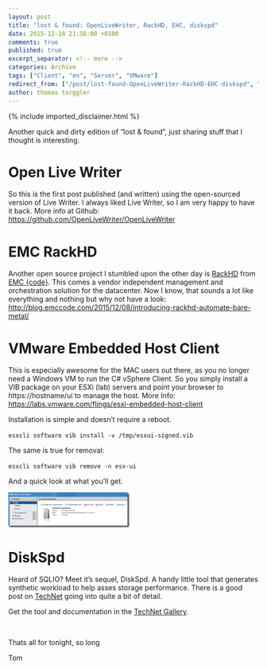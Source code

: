 ```yaml
---
layout: post
title: "lost & found: OpenLiveWriter, RackHD, EHC, diskspd"
date: 2015-12-18 21:56:00 +0100
comments: true
published: true
excerpt_separator: <!-- more -->
categories: Archive
tags: ["Client", "en", "Server", "VMware"]
redirect_from: ["/post/lost-found-OpenLiveWriter-RackHD-EHC-diskspd", "/post/lost-found-openlivewriter-rackhd-ehc-diskspd"]
author: thomas torggler
---
```

<!-- more -->
{% include imported_disclaimer.html %}
<p>Another quick and dirty edition of “lost &amp; found”, just sharing stuff that I thought is interesting. </p> <h1>Open Live Writer</h1> <p>So this is the first post published (and written) using the open-sourced version of Live Writer. I always liked Live Writer, so I am very happy to have it back. More info at Github: <a title="https://github.com/OpenLiveWriter/OpenLiveWriter" href="https://github.com/OpenLiveWriter/OpenLiveWriter">https://github.com/OpenLiveWriter/OpenLiveWriter</a></p> <h1>EMC RackHD</h1> <p>Another open source project I stumbled upon the other day is <a href="https://github.com/rackhd/rackhd" target="_blank">RackHD</a> from <a href="http://code.emc.com/index.htm" target="_blank">EMC {code}</a>. This comes a vendor independent management and orchestration solution for the datacenter. Now I know, that sounds a lot like everything and nothing but why not have a look: <a title="http://blog.emccode.com/2015/12/08/introducing-rackhd-automate-bare-metal/" href="http://blog.emccode.com/2015/12/08/introducing-rackhd-automate-bare-metal/">http://blog.emccode.com/2015/12/08/introducing-rackhd-automate-bare-metal/</a></p> <h1>VMware Embedded Host Client</h1> <p>This is especially awesome for the MAC users out there, as you no longer need a Windows VM to run the C# vSphere Client. So you simply install a VIB package on your ESXi (lab) servers and point your browser to https://hostname/ui to manage the host. More Info: <a title="https://labs.vmware.com/flings/esxi-embedded-host-client" href="https://labs.vmware.com/flings/esxi-embedded-host-client">https://labs.vmware.com/flings/esxi-embedded-host-client</a></p> <p>Installation is simple and doesn’t require a reboot.</p> <p><code>esxcli software vib install -v /tmp/esxui-signed.vib</code></p> <p>The same is true for removal:  <p><code>esxcli software vib remove -n esx-ui</code></p> <p>And a quick look at what you’ll get.</p> <p><a href="/assets/image_687.png"><img width="244" height="71" title="image" style="margin: 0px; border: 0px currentColor; padding-top: 0px; padding-right: 0px; padding-left: 0px; display: inline; background-image: none;" alt="image" src="/assets/image_thumb_685.png" border="0"></a></p> <h1>DiskSpd</h1> <p>Heard of SQLIO? Meet it’s sequel, DiskSpd. A handy little tool that generates synthetic workload to help asses storage performance. There is a good post on <a href="https://technet.microsoft.com/en-us/library/dn894707.aspx" target="_blank">TechNet</a> going into quite a bit of detail.</p> <p>Get the tool and documentation in the <a href="https://gallery.technet.microsoft.com/DiskSpd-a-robust-storage-6cd2f223" target="_blank">TechNet Gallery</a>.</p> <p>&nbsp;</p> <p>Thats all for tonight, so long</p> <p>Tom</p>
